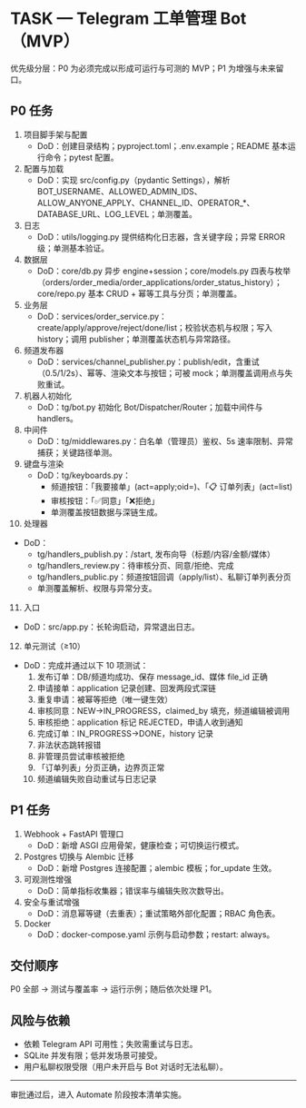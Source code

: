 # TASK — Telegram 工单管理 Bot（MVP）

优先级分层：P0 为必须完成以形成可运行与可测的 MVP；P1 为增强与未来留口。

## P0 任务
1. 项目脚手架与配置
   - DoD：创建目录结构；pyproject.toml；.env.example；README 基本运行命令；pytest 配置。
2. 配置与加载
   - DoD：实现 src/config.py（pydantic Settings），解析 BOT_USERNAME、ALLOWED_ADMIN_IDS、ALLOW_ANYONE_APPLY、CHANNEL_ID、OPERATOR_*、DATABASE_URL、LOG_LEVEL；单测覆盖。
3. 日志
   - DoD：utils/logging.py 提供结构化日志器，含关键字段；异常 ERROR 级；单测基本验证。
4. 数据层
   - DoD：core/db.py 异步 engine+session；core/models.py 四表与枚举（orders/order_media/order_applications/order_status_history）；core/repo.py 基本 CRUD + 幂等工具与分页；单测覆盖。
5. 业务层
   - DoD：services/order_service.py：create/apply/approve/reject/done/list；校验状态机与权限；写入 history；调用 publisher；单测覆盖状态机与异常路径。
6. 频道发布器
   - DoD：services/channel_publisher.py：publish/edit，含重试（0.5/1/2s）、幂等、渲染文本与按钮；可被 mock；单测覆盖调用点与失败重试。
7. 机器人初始化
   - DoD：tg/bot.py 初始化 Bot/Dispatcher/Router；加载中间件与 handlers。
8. 中间件
   - DoD：tg/middlewares.py：白名单（管理员）鉴权、5s 速率限制、异常捕获；关键路径单测。
9. 键盘与渲染
   - DoD：tg/keyboards.py：
     - 频道按钮：「我要接单」(act=apply;oid=<id>)、「📋 订单列表」(act=list)
     - 审核按钮：「✅同意」「❌拒绝」
     - 单测覆盖按钮数据与深链生成。
10. 处理器
   - DoD：
     - tg/handlers_publish.py：/start, 发布向导（标题/内容/金额/媒体）
     - tg/handlers_review.py：待审核分页、同意/拒绝、完成
     - tg/handlers_public.py：频道按钮回调（apply/list）、私聊订单列表分页
     - 单测覆盖解析、权限与异常分支。
11. 入口
   - DoD：src/app.py：长轮询启动，异常退出日志。
12. 单元测试（≥10）
   - DoD：完成并通过以下 10 项测试：
     1) 发布订单：DB/频道均成功、保存 message_id、媒体 file_id 正确
     2) 申请接单：application 记录创建、回发两段式深链
     3) 重复申请：被幂等拒绝（唯一键生效）
     4) 审核同意：NEW→IN_PROGRESS，claimed_by 填充，频道编辑被调用
     5) 审核拒绝：application 标记 REJECTED，申请人收到通知
     6) 完成订单：IN_PROGRESS→DONE，history 记录
     7) 非法状态跳转报错
     8) 非管理员尝试审核被拒绝
     9) 「订单列表」分页正确，边界页正常
     10) 频道编辑失败自动重试与日志记录

## P1 任务
1. Webhook + FastAPI 管理口
   - DoD：新增 ASGI 应用骨架，健康检查；可切换运行模式。
2. Postgres 切换与 Alembic 迁移
   - DoD：新增 Postgres 连接配置；alembic 模板；for_update 生效。
3. 可观测性增强
   - DoD：简单指标收集器；错误率与编辑失败次数导出。
4. 安全与重试增强
   - DoD：消息幂等键（去重表）；重试策略外部化配置；RBAC 角色表。
5. Docker
   - DoD：docker-compose.yaml 示例与启动参数；restart: always。

## 交付顺序
P0 全部 → 测试与覆盖率 → 运行示例；随后依次处理 P1。

## 风险与依赖
- 依赖 Telegram API 可用性；失败需重试与日志。
- SQLite 并发有限；低并发场景可接受。
- 用户私聊权限受限（用户未开启与 Bot 对话时无法私聊）。

---
审批通过后，进入 Automate 阶段按本清单实施。
